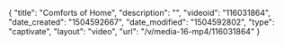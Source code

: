 {
    "title": "Comforts of Home",
    "description": "",
    "videoid": "116031864",
    "date_created": "1504592667",
    "date_modified": "1504592802",
    "type": "captivate",
    "layout": "video",
    "url": "\/v\/media-16-mp4\/116031864"
}